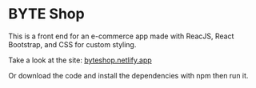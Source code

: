 # BYTE Shop

This is a front end for an e-commerce app made with
ReacJS, React Bootstrap, and CSS for custom styling.

Take a look at the site:    [byteshop.netlify.app](byteshop.netlify.app)

Or download the code and install the dependencies with npm then run it.
